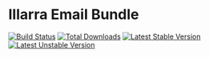 Illarra Email Bundle
====================

[![Build Status](https://secure.travis-ci.org/illarra/IllarraEmailBundle.png)](http://travis-ci.org/illarra/IllarraEmailBundle) [![Total Downloads](https://poser.pugx.org/illarra/email-bundle/d/total.png)](https://packagist.org/packages/illarra/email-bundle) [![Latest Stable Version](https://poser.pugx.org/illarra/email-bundle/version.png)](https://packagist.org/packages/illarra/email-bundle) [![Latest Unstable Version](https://poser.pugx.org/illarra/email-bundle/v/unstable.png)](https://packagist.org/packages/illarra/email-bundle)